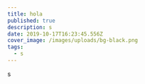```yaml
---
title: hola
published: true
description: s
date: 2019-10-17T16:23:45.556Z
cover_image: /images/uploads/bg-black.png
tags:
  - s
---
```

s

